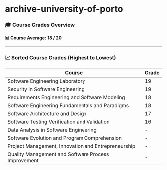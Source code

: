 # archive-university-of-porto

### 🎓 Course Grades Overview  
**📊 Course Average:** **18 / 20**

---

### 📈 Sorted Course Grades (Highest to Lowest)

| Course | Grade |
|--------|-------|
| Software Engineering Laboratory | 19 |
| Security in Software Engineering | 19 |
| Requirements Engineering and Software Modeling | 18 |
| Software Engineering Fundamentals and Paradigms | 18 |
| Software Architecture and Design | 17 |
| Software Testing Verification and Validation | 16 |
| Data Analysis in Software Engineering | - |
| Software Evolution and Program Comprehension | - |
| Project Management, Innovation and Entrepreneurship | - |
| Quality Management and Software Process Improvement | - |
